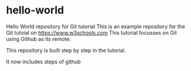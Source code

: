# hello-world
Hello World repository for Git tutorial
This is an example repository for the Git tutoial on https://www.w3schools.com
This tutorial focusses on Git using Github as its remote.

This repository is built step by step in the tutorial.

It now includes steps of github
